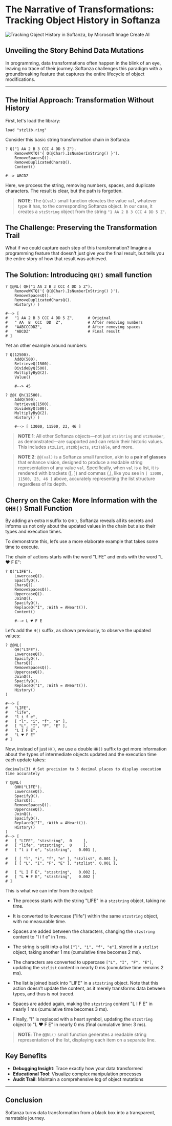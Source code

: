 # The Narrative of Transformations: Tracking Object History in Softanza
![Tracking Object History in Softanza, by Microsoft Image Create AI](../images/stzobject-history.jpg)


## Unveiling the Story Behind Data Mutations

In programming, data transformations often happen in the blink of an eye, leaving no trace of their journey. Softanza challenges this paradigm with a groundbreaking feature that captures the entire lifecycle of object modifications.

---

## The Initial Approach: Transformation Without History

First, let's load the library:

```ring
load "stzlib.ring"
```

Consider this basic string transformation chain in Softanza:

```ring
? Q("1 AA 2 B 3 CCC 4 DD 5 Z").
    RemoveWXTQ('{ Q(@Char).IsNumberInString() }').
    RemoveSpacesQ().
    RemoveDuplicatedCharsQ().
    Content()

#--> ABCDZ
```

Here, we process the string, removing numbers, spaces, and duplicate characters. The result is clear, but the path is forgotten.

>**NOTE**: The `Q(val)` small function elevates the value `val`, whatever type it has, to the corresponding Softanza object. In our case, it creates a `stzString` object from the string `"1 AA 2 B 3 CCC 4 DD 5 Z"`.

## The Challenge: Preserving the Transformation Trail

What if we could capture each step of this transformation? Imagine a programming feature that doesn't just give you the final result, but tells you the entire story of how that result was achieved.


## The Solution: Introducing `QH()` small function

```ring
? @@NL( QH("1 AA 2 B 3 CCC 4 DD 5 Z").
    RemoveWXTQ('{ Q(@Char).IsNumberInString() }').
    RemoveSpacesQ().
    RemoveDuplicatedCharsQ().
    History() )

#--> [
#	"1 AA 2 B 3 CCC 4 DD 5 Z",      # Original
#	" AA  B  CCC  DD  Z",           # After removing numbers
#	"AABCCCDDZ",                    # After removing spaces
#	"ABCDZ"                         # Final result
# ]
```

Yet an other example around numbers:

```ring
? Q(12500).
	AddQ(500).
	RetrieveQ(1500).
	DivideByQ(500).
	MultiplyByQ(2).
	Value()

	#--> 45

? @@( Qh(12500).
	AddQ(500).
	RetrieveQ(1500).
	DivideByQ(500).
	MultiplyByQ(2).
	History() )

	#--> [ 13000, 11500, 23, 46 ]
```

>**NOTE 1**: All other Softanza objects—not just `stzString` and `stzNumber`, as demonstrated—are supported and can retain their historic values. This includes `stzList`, `stzObjects`, `stzTable`, and more.

>**NOTE 2**: `@@(val)` is a Softanza small function, akin to a **pair of glasses** that enhance vision, designed to produce a readable string representation of any value `val`. Specifically, when `val` is a list, it is rendered with brackets ([, ]) and commas (,), like you see in `[ 13000, 11500, 23, 46 ]` above, accurately representing the list structure regardless of its depth.


## Cherry on the Cake: More Information with the `QHH()` Small Function

By adding an extra `H` suffix to `QH()`, Softanza reveals all its secrets and informs us not only about the updated values in the chain but also their types and execution times.

To demonstrate this, let’s use a more elaborate example that takes some time to execute.

The chain of actions starts with the word "LIFE" and ends with the word "L ♥ F E":

```ring
? Q("LIFE").
	LowercaseQ().
	SpacifyQ().
	CharsQ().
	RemoveSpacesQ().
	UppercaseQ().
	JoinQ().
	SpacifyQ().
	ReplaceQ("I", :With = AHeart()).
	Content()

	#--> L ♥ F E
```

Let’s add the `H()` suffix, as shown previously, to observe the updated values:

```ring
? @@NL(
	QH("LIFE").
	LowercaseQ().
	SpacifyQ().
	CharsQ().
	RemoveSpacesQ().
	UppercaseQ().
	JoinQ().
	SpacifyQ().
	ReplaceQ("I", :With = AHeart()).
	History()
)

#--> [
#	"LIFE",
#	"life",
#	"l i f e",
#	[ "l", "i", "f", "e" ],
#	[ "L", "I", "F", "E" ],
#	"L I F E",
#	"L ♥ F E"
# ]
```

Now, instead of just `H()`, we use a double `HH()` suffix to get more information about the types of intermediate objects updated and the execution time each update takes:

```ring
decimals(3) # Set precision to 3 decimal places to display execution time accurately

? @@NL(
	QHH("LIFE").
	LowercaseQ().
	SpacifyQ().
	CharsQ().
	RemoveSpacesQ().
	UppercaseQ().
	JoinQ().
	SpacifyQ().
	ReplaceQ("I", :With = AHeart()).
	History()
)
#--> [
#	[ "LIFE", "stzstring", 	0     ],
#	[ "life", "stzstring", 	0     ],
#	[ "l i f e", "stzstring", 	0.001 ],

#	[ [ "l", "i", "f", "e" ], "stzlist", 0.001 ],
#	[ [ "L", "I", "F", "E" ], "stzlist", 0.001 ],

#	[ "L I F E", "stzstring", 	0.002 ],
#	[ "L ♥ F E", "stzstring", 	0.002 ]
# ]
```

This is what we can infer from the output:

- The process starts with the string "LIFE" in a `stzstring` object, taking no time.

- It is converted to lowercase ("life") within the same `stzstring` object, with no measurable time.

- Spaces are added between the characters, changing the `stzstring` content to "l i f e" in 1 ms.

- The string is split into a list `["l", "i", "f", "e"]`, stored in a `stzlist` object, taking another 1 ms (cumulative time becomes 2 ms).

- The characters are converted to uppercase `["L", "I", "F", "E"]`, updating the `stzlist` content in nearly 0 ms (cumulative time remains 2 ms).

- The list is joined back into "LIFE" in a `stzstring` object. Note that this action doesn’t update the content, as it merely transforms data between types, and thus is not traced.

- Spaces are added again, making the `stzstring` content "L I F E" in nearly 1 ms (cumulative time becomes 3 ms).

- Finally, "I" is replaced with a heart symbol, updating the `stzstring` object to "L ♥ F E" in nearly 0 ms (final cumulative time: 3 ms).


>**NOTE**: The `@@NL()` small function generates a readable string representation of the list, displaying each item on a separate line.

## Key Benefits

- **Debugging Insight**: Trace exactly how your data transformed
- **Educational Tool**: Visualize complex manipulation processes
- **Audit Trail**: Maintain a comprehensive log of object mutations

---

## Conclusion

Softanza turns data transformation from a black box into a transparent, narratable journey.

